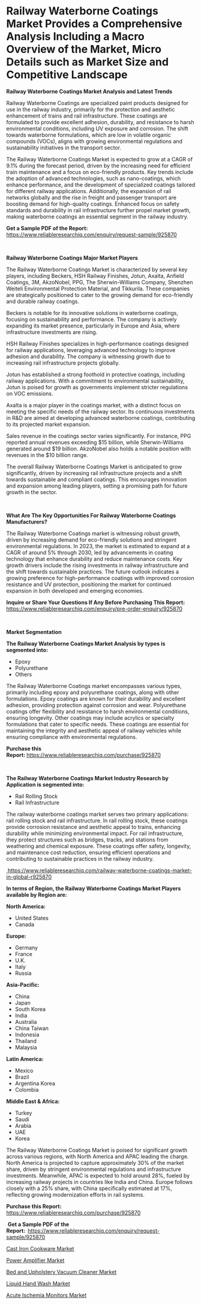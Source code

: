<p><h1>Railway Waterborne Coatings Market Provides a Comprehensive Analysis Including a Macro Overview of the Market, Micro Details such as Market Size and Competitive Landscape</h1></p><p><strong>Railway Waterborne Coatings Market Analysis and Latest Trends</strong></p>
<p><p>Railway Waterborne Coatings are specialized paint products designed for use in the railway industry, primarily for the protection and aesthetic enhancement of trains and rail infrastructure. These coatings are formulated to provide excellent adhesion, durability, and resistance to harsh environmental conditions, including UV exposure and corrosion. The shift towards waterborne formulations, which are low in volatile organic compounds (VOCs), aligns with growing environmental regulations and sustainability initiatives in the transport sector.</p><p>The Railway Waterborne Coatings Market is expected to grow at a CAGR of 9.1% during the forecast period, driven by the increasing need for efficient train maintenance and a focus on eco-friendly products. Key trends include the adoption of advanced technologies, such as nano-coatings, which enhance performance, and the development of specialized coatings tailored for different railway applications. Additionally, the expansion of rail networks globally and the rise in freight and passenger transport are boosting demand for high-quality coatings. Enhanced focus on safety standards and durability in rail infrastructure further propel market growth, making waterborne coatings an essential segment in the railway industry.</p></p>
<p><strong>Get a Sample PDF of the Report:&nbsp;</strong> <a href="https://www.reliableresearchiq.com/enquiry/request-sample/925870?utm_campaign=104&utm_medium=2&utm_source=Github&utm_content=ia&utm_term=12122024&utm_id=railway-waterborne-coatings">https://www.reliableresearchiq.com/enquiry/request-sample/925870</a></p>
<p>&nbsp;</p>
<p><strong>Railway Waterborne Coatings Major Market Players</strong></p>
<p><p>The Railway Waterborne Coatings Market is characterized by several key players, including Beckers, HSH Railway Finishes, Jotun, Axalta, Anfield Coatings, 3M, AkzoNobel, PPG, The Sherwin-Williams Company, Shenzhen Weiteli Environmental Protection Material, and Tikkurila. These companies are strategically positioned to cater to the growing demand for eco-friendly and durable railway coatings.</p><p>Beckers is notable for its innovative solutions in waterborne coatings, focusing on sustainability and performance. The company is actively expanding its market presence, particularly in Europe and Asia, where infrastructure investments are rising.</p><p>HSH Railway Finishes specializes in high-performance coatings designed for railway applications, leveraging advanced technology to improve adhesion and durability. The company is witnessing growth due to increasing rail infrastructure projects globally.</p><p>Jotun has established a strong foothold in protective coatings, including railway applications. With a commitment to environmental sustainability, Jotun is poised for growth as governments implement stricter regulations on VOC emissions.</p><p>Axalta is a major player in the coatings market, with a distinct focus on meeting the specific needs of the railway sector. Its continuous investments in R&D are aimed at developing advanced waterborne coatings, contributing to its projected market expansion.</p><p>Sales revenue in the coatings sector varies significantly. For instance, PPG reported annual revenues exceeding $15 billion, while Sherwin-Williams generated around $19 billion. AkzoNobel also holds a notable position with revenues in the $10 billion range.</p><p>The overall Railway Waterborne Coatings Market is anticipated to grow significantly, driven by increasing rail infrastructure projects and a shift towards sustainable and compliant coatings. This encourages innovation and expansion among leading players, setting a promising path for future growth in the sector.</p></p>
<p>&nbsp;</p>
<p><strong>What Are The Key Opportunities For Railway Waterborne Coatings Manufacturers?</strong></p>
<p><p>The Railway Waterborne Coatings market is witnessing robust growth, driven by increasing demand for eco-friendly solutions and stringent environmental regulations. In 2023, the market is estimated to expand at a CAGR of around 5% through 2030, led by advancements in coating technology that enhance durability and reduce maintenance costs. Key growth drivers include the rising investments in railway infrastructure and the shift towards sustainable practices. The future outlook indicates a growing preference for high-performance coatings with improved corrosion resistance and UV protection, positioning the market for continued expansion in both developed and emerging economies.</p></p>
<p><strong>Inquire or Share Your Questions If Any Before Purchasing This Report:</strong> <a href="https://www.reliableresearchiq.com/enquiry/pre-order-enquiry/925870?utm_campaign=104&utm_medium=2&utm_source=Github&utm_content=ia&utm_term=12122024&utm_id=railway-waterborne-coatings">https://www.reliableresearchiq.com/enquiry/pre-order-enquiry/925870</a></p>
<p>&nbsp;</p>
<p><strong>Market Segmentation</strong></p>
<p><strong>The Railway Waterborne Coatings Market Analysis by types is segmented into:</strong></p>
<p><ul><li>Epoxy</li><li>Polyurethane</li><li>Others</li></ul></p>
<p><p>The Railway Waterborne Coatings market encompasses various types, primarily including epoxy and polyurethane coatings, along with other formulations. Epoxy coatings are known for their durability and excellent adhesion, providing protection against corrosion and wear. Polyurethane coatings offer flexibility and resistance to harsh environmental conditions, ensuring longevity. Other coatings may include acrylics or specialty formulations that cater to specific needs. These coatings are essential for maintaining the integrity and aesthetic appeal of railway vehicles while ensuring compliance with environmental regulations.</p></p>
<p><strong>Purchase this Report:&nbsp;</strong><a href="https://www.reliableresearchiq.com/purchase/925870?utm_campaign=104&utm_medium=2&utm_source=Github&utm_content=ia&utm_term=12122024&utm_id=railway-waterborne-coatings">https://www.reliableresearchiq.com/purchase/925870</a></p>
<p>&nbsp;</p>
<p><strong>The Railway Waterborne Coatings Market Industry Research by Application is segmented into:</strong></p>
<p><ul><li>Rail Rolling Stock</li><li>Rail Infrastructure</li></ul></p>
<p><p>The railway waterborne coatings market serves two primary applications: rail rolling stock and rail infrastructure. In rail rolling stock, these coatings provide corrosion resistance and aesthetic appeal to trains, enhancing durability while minimizing environmental impact. For rail infrastructure, they protect structures such as bridges, tracks, and stations from weathering and chemical exposure. These coatings offer safety, longevity, and maintenance cost reduction, ensuring efficient operations and contributing to sustainable practices in the railway industry.</p></p>
<p><a href="https://www.reliableresearchiq.com/railway-waterborne-coatings-market-in-global-r925870?utm_campaign=104&utm_medium=2&utm_source=Github&utm_content=ia&utm_term=12122024&utm_id=railway-waterborne-coatings">&nbsp;https://www.reliableresearchiq.com/railway-waterborne-coatings-market-in-global-r925870</a></p>
<p><strong>In terms of Region, the Railway Waterborne Coatings Market Players available by Region are:</strong></p>
<p>
    <p> <strong> North America: </strong>
        <ul>
            <li>United States</li>
            <li>Canada</li>
        </ul>
        </p> 
    <p> <strong> Europe: </strong>
        <ul>
            <li>Germany</li>
            <li>France</li>
            <li>U.K.</li>
            <li>Italy</li>
            <li>Russia</li>
        </ul>
        </p> 
    <p> <strong> Asia-Pacific: </strong>
        <ul>
            <li>China</li>
            <li>Japan</li>
            <li>South Korea</li>
            <li>India</li>
            <li>Australia</li>
            <li>China Taiwan</li>
            <li>Indonesia</li>
            <li>Thailand</li>
            <li>Malaysia</li>
        </ul>
        </p> 
    <p> <strong> Latin America: </strong>
        <ul>
            <li>Mexico</li>
            <li>Brazil</li>
            <li>Argentina Korea</li>
            <li>Colombia</li>
        </ul>
        </p> 
    <p> <strong> Middle East & Africa: </strong>
        <ul>
            <li>Turkey</li>
            <li>Saudi</li>
            <li>Arabia</li>
            <li>UAE</li>
            <li>Korea</li>
        </ul>
    </p>
    </p>
<p><p>The Railway Waterborne Coatings Market is poised for significant growth across various regions, with North America and APAC leading the charge. North America is projected to capture approximately 30% of the market share, driven by stringent environmental regulations and infrastructure investments. Meanwhile, APAC is expected to hold around 28%, fueled by increasing railway projects in countries like India and China. Europe follows closely with a 25% share, with China specifically estimated at 17%, reflecting growing modernization efforts in rail systems.</p></p>
<p><strong>Purchase this Report: </strong><a href="https://www.reliableresearchiq.com/purchase/925870?utm_campaign=104&utm_medium=2&utm_source=Github&utm_content=ia&utm_term=12122024&utm_id=railway-waterborne-coatings">https://www.reliableresearchiq.com/purchase/925870</a></p>
<p>&nbsp;<strong>Get a Sample PDF of the Report:&nbsp;&nbsp;</strong><a href="https://www.reliableresearchiq.com/enquiry/request-sample/925870?utm_campaign=104&utm_medium=2&utm_source=Github&utm_content=ia&utm_term=12122024&utm_id=railway-waterborne-coatings">https://www.reliableresearchiq.com/enquiry/request-sample/925870</a></p>
<p><strong></strong></p>
<p><p><a href="https://www.linkedin.com/pulse/c-hannibex-sqmmf?utm_campaign=104&utm_medium=2&utm_source=Github&utm_content=ia&utm_term=12122024&utm_id=railway-waterborne-coatings">Cast Iron Cookware Market</a></p><p><a href="https://www.linkedin.com/pulse/p-factrackr-ho6he?utm_campaign=104&utm_medium=2&utm_source=Github&utm_content=ia&utm_term=12122024&utm_id=railway-waterborne-coatings">Power Amplifier Market</a></p><p><a href="https://www.linkedin.com/pulse/bed-upholstery-vacuum-cleaner-market-study-industry-overview-key-ou6cf?utm_campaign=104&utm_medium=2&utm_source=Github&utm_content=ia&utm_term=12122024&utm_id=railway-waterborne-coatings">Bed and Upholstery Vacuum Cleaner Market</a></p><p><a href="https://www.linkedin.com/pulse/liquid-hand-wash-market-research-report-forecast-growth-prospects-iecsf?utm_campaign=104&utm_medium=2&utm_source=Github&utm_content=ia&utm_term=12122024&utm_id=railway-waterborne-coatings">Liquid Hand Wash Market</a></p><p><a href="https://github.com/sherikacas30/Market-Research-Report-List-1/blob/main/acute-ischemia-monitors-market.md?utm_campaign=104&utm_medium=2&utm_source=Github&utm_content=ia&utm_term=12122024&utm_id=railway-waterborne-coatings">Acute Ischemia Monitors Market</a></p></p>